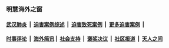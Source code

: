 
### 明慧海外之窗

####  [武汉肺炎](indexes/365.md?t=03020600) &nbsp;|&nbsp;  [迫害案例综述](indexes/328.md?t=03020600) &nbsp;|&nbsp; [迫害致死案例](indexes/277.md?t=03020600)  &nbsp;|&nbsp; [更多迫害案例](indexes/81.md?t=03020600)  &nbsp;|&nbsp; 
####  [时事评论](indexes/19.md?t=03020600) &nbsp;|&nbsp; [海外简讯](indexes/245.md?t=03020600)&nbsp;|&nbsp;  [社会支持](indexes/140.md?t=03020600) &nbsp;|&nbsp; [褒奖决议](indexes/282.md?t=03020600) &nbsp;|&nbsp; [社区报道](indexes/91.md?t=03020600)  &nbsp;|&nbsp; [天人之间](indexes/78.md?t=03020600) 

